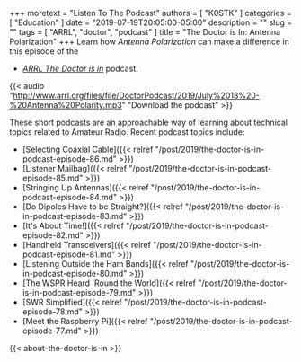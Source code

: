 +++
moretext = "Listen To The Podcast"
authors = [ "K0STK" ]
categories = [ "Education" ]
date = "2019-07-19T20:05:00-05:00"
description = ""
slug = ""
tags = [ "ARRL", "doctor", "podcast" ]
title = "The Doctor is In: Antenna Polarization"
+++
Learn how
*Antenna Polarization*
can make a difference
in this episode of the
* [*ARRL The Doctor is in*](http://www.arrl.org/doctor/) podcast. 

<!--more-->

{{< audio "http://www.arrl.org/files/file/DoctorPodcast/2019/July%2018%20-%20Antenna%20Polarity.mp3" "Download the podcast" >}}

These short podcasts are an approachable way of learning about technical
topics related to Amateur Radio. Recent podcast topics include:

* [Selecting Coaxial Cable]({{< relref "/post/2019/the-doctor-is-in-podcast-episode-86.md" >}})
* [Listener Mailbag]({{< relref "/post/2019/the-doctor-is-in-podcast-episode-85.md" >}})
* [Stringing Up Antennas]({{< relref "/post/2019/the-doctor-is-in-podcast-episode-84.md" >}})
* [Do Dipoles Have to be Straight?]({{< relref "/post/2019/the-doctor-is-in-podcast-episode-83.md" >}})
* [It's About Time!]({{< relref "/post/2019/the-doctor-is-in-podcast-episode-82.md" >}})
* [Handheld Transceivers]({{< relref "/post/2019/the-doctor-is-in-podcast-episode-81.md" >}})
* [Listening Outside the Ham Bands]({{< relref "/post/2019/the-doctor-is-in-podcast-episode-80.md" >}})
* [The WSPR Heard 'Round the World]({{< relref "/post/2019/the-doctor-is-in-podcast-episode-79.md" >}})
* [SWR Simplified]({{< relref "/post/2019/the-doctor-is-in-podcast-episode-78.md" >}})
* [Meet the Raspberry Pi]({{< relref "/post/2019/the-doctor-is-in-podcast-episode-77.md" >}})

{{< about-the-doctor-is-in >}}
